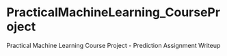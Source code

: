 # PracticalMachineLearning_CourseProject
Practical Machine Learning Course Project - Prediction Assignment Writeup
